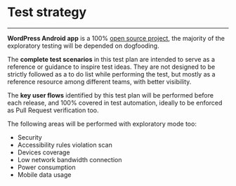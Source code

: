# Test strategy

---

**WordPress Android app** is a 100% [open source project](https://github.com/wordpress-mobile/WordPress-Android), the majority of the exploratory testing will be depended on dogfooding.

The **complete test scenarios** in this test plan are intended to serve as a reference or guidance to inspire test ideas. They are not designed to be strictly followed as a to do list while performing the test, but mostly as a reference resource among different teams, with better visibility.

The **key user flows** identified by this test plan will be performed before each release, and 100% covered in test automation, ideally to be enforced as Pull Request verification too.

The following areas will be performed with exploratory mode too:
* Security
* Accessibility rules violation scan
* Devices coverage
* Low network bandwidth connection 
* Power consumption
* Mobile data usage


